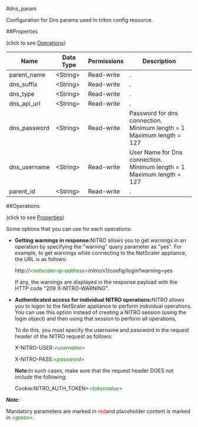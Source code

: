 #dns_param

Configuration for Dns params used in triton config resource.


##Properties 
<span>(click to see [Operations](#opera))</span>


<table><thead><tr><th>Name</th><th>Data Type</th><th>Permissions</th><th>Description</th></tr></thead><tbody><tr><td>parent_name</td><td>&lt;String></td><td>Read-write</td><td>.</td></tr><tr><td>dns_suffix</td><td>&lt;String></td><td>Read-write</td><td>.</td></tr><tr><td>dns_type</td><td>&lt;String></td><td>Read-write</td><td>.</td></tr><tr><td>dns_api_url</td><td>&lt;String></td><td>Read-write</td><td>.</td></tr><tr><td>dns_password</td><td>&lt;String></td><td>Read-write</td><td>Password for dns connection.<br>Minimum length = 1<br>Maximum length = 127</td></tr><tr><td>dns_username</td><td>&lt;String></td><td>Read-write</td><td>User Name for Dns connection.<br>Minimum length = 1<br>Maximum length = 127</td></tr><tr><td>parent_id</td><td>&lt;String></td><td>Read-write</td><td>.</td></tr></tbody></table>
##Operations 
<span>(click to see [Properties](#prope))</span>


Some options that you can use for each operations:
<ul><li><p><b>Getting warnings in response:</b>NITRO allows you to get warnings in an operation by specifying the "warning" query parameter as "yes". For example, to get warnings while connecting to the NetScaler appliance, the URL is as follows:</p><p>http://<span style="color:green;font-style:italic;">&lt;netscaler-ip-address&gt;</span>/nitro/v1/config/login?warning=yes</p><p>If any, the warnings are displayed in the response payload with the HTTP code "209 X-NITRO-WARNING".</p></li><li><p><b>Authenticated access for individual NITRO operations:</b>NITRO allows you to logon to the NetScaler appliance to perform individual operations. You can use this option instead of creating a NITRO session (using the login object) and then using that session to perform all operations,</p><p>To do this, you must specify the username and password in the request header of the NITRO request as follows:</p><p>X-NITRO-USER:<span style="color:green;font-style:italic;">&lt;username&gt;</span></p><p>X-NITRO-PASS:<span style="color:green;font-style:italic;">&lt;password&gt;</span></p><p><b>Note:</b>In such cases, make sure that the request header DOES not include the following:</p><p>Cookie:NITRO_AUTH_TOKEN=<span style="color:green;font-style:italic;">&lt;tokenvalue&gt;</span></p></li></ul>



***Note:*** 
Mandatory parameters are marked in <span style="color:#FF0000;">red</span>and placeholder content is marked in <span style="color:green;font-style:italic">&lt;green&gt;</span>.

